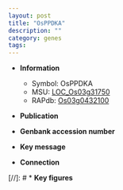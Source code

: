 ```yaml
---
layout: post
title: "OsPPDKA"
description: ""
category: genes
tags: 
---
```


* **Information**  
    + Symbol: OsPPDKA  
    + MSU: [LOC_Os03g31750](http://rice.uga.edu/cgi-bin/ORF_infopage.cgi?orf=LOC_Os03g31750)  
    + RAPdb: [Os03g0432100](http://rapdb.dna.affrc.go.jp/viewer/gbrowse_details/irgsp1?name=Os03g0432100)  

* **Publication**  

* **Genbank accession number**  

* **Key message**  

* **Connection**  

[//]: # * **Key figures**  


